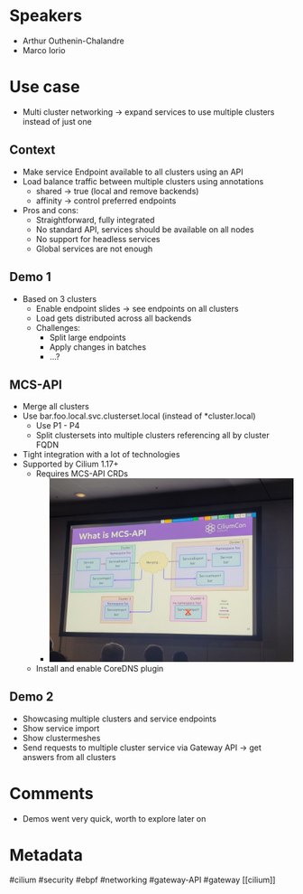 # Speakers
* Arthur Outhenin-Chalandre
* Marco Iorio
# Use case
* Multi cluster networking -> expand services to use multiple clusters instead of just one
## Context
* Make service Endpoint available to all clusters using an API
* Load balance traffic between multiple clusters using annotations
	* shared -> true (local and remove backends)
	* affinity -> control preferred endpoints
* Pros and cons:
	* Straightforward, fully integrated
	* No standard API, services should be available on all nodes
	* No support for headless services
	* Global services are not enough
## Demo 1
* Based on 3 clusters
	* Enable endpoint slides -> see endpoints on all clusters
	* Load gets distributed across all backends
	* Challenges:
		* Split large endpoints
		* Apply changes in batches
		* ...?
## MCS-API
* Merge all clusters
* Use bar.foo.local.svc.clusterset.local (instead of *cluster.local)
	* Use P1 - P4
	* Split clustersets into multiple clusters referencing all by cluster FQDN
* Tight integration with a lot of technologies
* Supported by Cilium 1.17+
	* Requires MCS-API CRDs
		* ![MCS-API](../attachments/20250401_112512.jpg)
	* Install and enable CoreDNS plugin
## Demo 2
* Showcasing multiple clusters and service endpoints
* Show service import
* Show clustermeshes
* Send requests to multiple cluster service via Gateway API -> get answers from all clusters

# Comments
* Demos went very quick, worth to explore later on

# Metadata
#cilium #security #ebpf #networking #gateway-API #gateway [[cilium]]